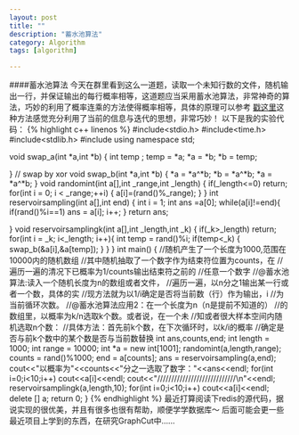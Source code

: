 ```yaml
---
layout: post
title: ""
description: "蓄水池算法"
category: Algorithm
tags: [algorithm]

---
```



####蓄水池算法
今天在群里看到这么一道题，读取一个未知行数的文件，随机输出一行，并保证输出的每行概率相等，这道题应当采用蓄水池算法，非常神奇的算法，巧妙的利用了概率连乘的方法使得概率相等，具体的原理可以参考
[戳这里](http://www.cnblogs.com/HappyAngel/archive/2011/02/07/1949762.html)这种方法感觉充分利用了当前的信息与迭代的思想，非常巧妙！
以下是我的实验代码：
{% highlight c++ linenos %}
#include<stdio.h>
#include<time.h>
#include<stdlib.h>
#include<iostream>
using namespace std;

void swap_a(int *a,int *b)
{
    int temp ;
    temp = *a;
    *a = *b;
    *b = temp;

}
// swap by  xor
void swap_b(int *a,int *b)
{
    *a = *a^*b;
    *b = *a^*b;
    *a = *a^*b;
}
void randomint(int a[],int _range,int _length)
{
    if(_length<=0) return;
    for(int i = 0; i < _range;++i)
    {
        a[i]=(rand()%_range);
    }
}
int reservoirsampling(int a[],int end)
{
    int i = 1;
    int ans =a[0];
    while(a[i]!=end){
       if(rand()%i==1) ans = a[i];
       i++;
    }
    return ans;

}
void reservoirsamplingk(int a[],int _length,int _k)
{
    if(_k>_length) return;
    for(int i = _k; i<_length; i++){
        int temp = rand()%i;
        if(temp<_k)
        {
            swap_b(&a[i],&a[temp]);
        }
    }
}
int main()
{
    //随机产生了一个长度为1000,范围在10000内的随机数组
    //其中随机抽取了一个数字作为结束符位置为counts，在
    //遍历一遍的清况下已概率为1/counts输出结束符之前的
    //任意一个数字
    //@蓄水池算法:读入一个随机长度为n的数组或者文件，
    //遍历一遍，以n分之1输出某一行或者一个数，具体的实
    //现方法就为以1/i确定是否将当前数（行）作为输出，i
    //为当前循环次数。
    //@蓄水池算法应用2：在一个长度为n（n是提前不知道的）
    //的数组里，以概率为k/n选取k个数。或者说，在一个未
    //知或者很大样本空间内随机选取n个数：
    //具体方法：首先前k个数，在下次循环时，以k/i的概率
    //确定是否与前k个数中的某个数是否与当前数替换
    int ans,counts,end;
    int length = 1000;
    int range = 10000;
    int *a = new int[1001];
    randomint(a,length,range);
    counts = rand()%1000;
    end = a[counts];
    ans = reservoirsampling(a,end);
    cout<<"以概率为"<<counts<<"分之一选取了数字："<<ans<<endl;
    for(int i=0;i<10;i++)
        cout<<a[i]<<endl;
    cout<<"////////////////////////////\n"<<endl;
    reservoirsamplingk(a,length,10);
     for(int i=0;i<10;i++)
        cout<<a[i]<<endl;
    delete [] a;
    return 0;
}
{% endhighlight %}
最近打算阅读下redis的源代码，据说实现的很优美，并且有很多也很有帮助，顺便学学数据库～
后面可能会更一些最近项目上学到的东西，在研究GraphCut中……  
